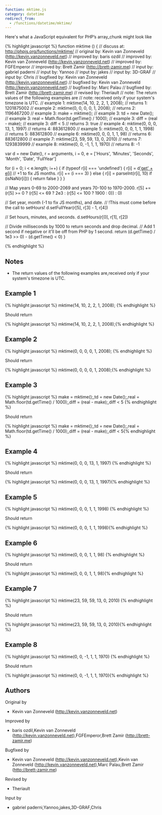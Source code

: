 ```yaml
---
function: mktime.js
category: datetime
redirect_from:
  - /functions/datetime/mktime/
---
```


<!-- WARNING! This file is auto generated by `npm run web:inject`, do not edit by hand -->

Here's what a JavaScript equivalent for PHP’s array_chunk might look like

{% highlight javascript %}
function mktime () {
  //  discuss at: http://phpjs.org/functions/mktime/
  // original by: Kevin van Zonneveld (http://kevin.vanzonneveld.net)
  // improved by: baris ozdil
  // improved by: Kevin van Zonneveld (http://kevin.vanzonneveld.net)
  // improved by: FGFEmperor
  // improved by: Brett Zamir (http://brett-zamir.me)
  //    input by: gabriel paderni
  //    input by: Yannoo
  //    input by: jakes
  //    input by: 3D-GRAF
  //    input by: Chris
  // bugfixed by: Kevin van Zonneveld (http://kevin.vanzonneveld.net)
  // bugfixed by: Kevin van Zonneveld (http://kevin.vanzonneveld.net)
  // bugfixed by: Marc Palau
  // bugfixed by: Brett Zamir (http://brett-zamir.me)
  //  revised by: Theriault
  //        note: The return values of the following examples are
  //        note: received only if your system's timezone is UTC.
  //   example 1: mktime(14, 10, 2, 2, 1, 2008);
  //   returns 1: 1201875002
  //   example 2: mktime(0, 0, 0, 0, 1, 2008);
  //   returns 2: 1196467200
  //   example 3: make = mktime();
  //   example 3: td = new Date();
  //   example 3: real = Math.floor(td.getTime() / 1000);
  //   example 3: diff = (real - make);
  //   example 3: diff < 5
  //   returns 3: true
  //   example 4: mktime(0, 0, 0, 13, 1, 1997)
  //   returns 4: 883612800
  //   example 5: mktime(0, 0, 0, 1, 1, 1998)
  //   returns 5: 883612800
  //   example 6: mktime(0, 0, 0, 1, 1, 98)
  //   returns 6: 883612800
  //   example 7: mktime(23, 59, 59, 13, 0, 2010)
  //   returns 7: 1293839999
  //   example 8: mktime(0, 0, -1, 1, 1, 1970)
  //   returns 8: -1

  var d = new Date(),
    r = arguments,
    i = 0,
    e = ['Hours', 'Minutes', 'Seconds', 'Month', 'Date', 'FullYear']

  for (i = 0; i < e.length; i++) {
    if (typeof r[i] === 'undefined') {
      r[i] = d['get' + e[i]]()
      // +1 to fix JS months.
      r[i] += (i === 3)
    } else {
      r[i] = parseInt(r[i], 10)
      if (isNaN(r[i])) {
        return false
      }
    }
  }

  // Map years 0-69 to 2000-2069 and years 70-100 to 1970-2000.
  r[5] += (r[5] >= 0 ? (r[5] <= 69 ? 2e3 : (r[5] <= 100 ? 1900 : 0)) : 0)

  // Set year, month (-1 to fix JS months), and date.
  // !This must come before the call to setHours!
  d.setFullYear(r[5], r[3] - 1, r[4])

  // Set hours, minutes, and seconds.
  d.setHours(r[0], r[1], r[2])

  // Divide milliseconds by 1000 to return seconds and drop decimal.
  // Add 1 second if negative or it'll be off from PHP by 1 second.
  return (d.getTime() / 1e3 >> 0) - (d.getTime() < 0)
}

{% endhighlight %}

## Notes
- The return values of the following examples are,received only if your system's timezone is UTC.

## Example 1

{% highlight javascript %}
mktime(14, 10, 2, 2, 1, 2008);
{% endhighlight %}

Should return

{% highlight javascript %}
mktime(14, 10, 2, 2, 1, 2008);{% endhighlight %}

## Example 2

{% highlight javascript %}
mktime(0, 0, 0, 0, 1, 2008);
{% endhighlight %}

Should return

{% highlight javascript %}
mktime(0, 0, 0, 0, 1, 2008);{% endhighlight %}

## Example 3

{% highlight javascript %}
make = mktime();,td = new Date();,real = Math.floor(td.getTime() / 1000);,diff = (real - make);,diff < 5
{% endhighlight %}

Should return

{% highlight javascript %}
make = mktime();,td = new Date();,real = Math.floor(td.getTime() / 1000);,diff = (real - make);,diff < 5{% endhighlight %}

## Example 4

{% highlight javascript %}
mktime(0, 0, 0, 13, 1, 1997)
{% endhighlight %}

Should return

{% highlight javascript %}
mktime(0, 0, 0, 13, 1, 1997){% endhighlight %}

## Example 5

{% highlight javascript %}
mktime(0, 0, 0, 1, 1, 1998)
{% endhighlight %}

Should return

{% highlight javascript %}
mktime(0, 0, 0, 1, 1, 1998){% endhighlight %}

## Example 6

{% highlight javascript %}
mktime(0, 0, 0, 1, 1, 98)
{% endhighlight %}

Should return

{% highlight javascript %}
mktime(0, 0, 0, 1, 1, 98){% endhighlight %}

## Example 7

{% highlight javascript %}
mktime(23, 59, 59, 13, 0, 2010)
{% endhighlight %}

Should return

{% highlight javascript %}
mktime(23, 59, 59, 13, 0, 2010){% endhighlight %}

## Example 8

{% highlight javascript %}
mktime(0, 0, -1, 1, 1, 1970)
{% endhighlight %}

Should return

{% highlight javascript %}
mktime(0, 0, -1, 1, 1, 1970){% endhighlight %}


## Authors


Original by

- Kevin van Zonneveld (http://kevin.vanzonneveld.net)


Improved by

- baris ozdil,Kevin van Zonneveld (http://kevin.vanzonneveld.net),FGFEmperor,Brett Zamir (http://brett-zamir.me)


Bugfixed by

- Kevin van Zonneveld (http://kevin.vanzonneveld.net),Kevin van Zonneveld (http://kevin.vanzonneveld.net),Marc Palau,Brett Zamir (http://brett-zamir.me)


Revised by

- Theriault


Input by

- gabriel paderni,Yannoo,jakes,3D-GRAF,Chris

